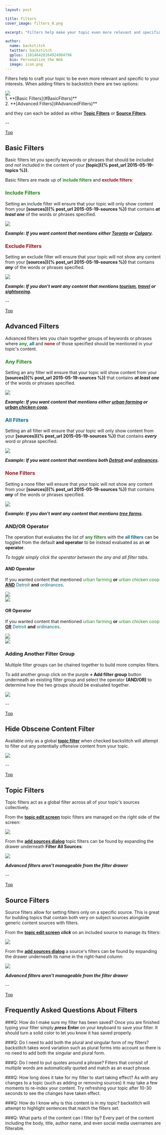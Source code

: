 ```yaml
---
layout: post

title: Filters
cover_image: filters_0.png

excerpt: "Filters help make your topic even more relevant and specific to your interests."

author:
  name: backstitch
  twitter: backstitch
  gplus: 118146420164924904796 
  bio: Personalize the Web
  image: icon.png
---
```


Filters help to craft your topic to be even more relevant and specific to your interests.  When adding filters to backstitch there are two options:

<a name='Top'></a>
<div class="full zoomable"><img src="/images/filters/basic_advanced_filters.png"></div>
1. **[Basic Filters](#BasicFilters)**<br />
2. **[Advanced Filters](#AdvancedFilters)**<br />

and they can each be added as either **[Topic Filters](#TopicFilters)** or **[Source Filters](#SourceFilters)**.

--

<a name='BasicFilters'></a>

[Top](#Top)<br />
## Basic Filters

Basic filters let you specify keywords or phrases that should be included *and not* included in the content of your **[topic]({% post_url 2015-05-19-topics %})**.

Basic filters are made up of <font color="#208b1b">**include filters**</font> and <font color="#9f101b">**exclude filters**</font>:

### <font color="#208b1b">Include Filters</font>

Setting an include filter will ensure that your topic will only show content from your **[sources]({% post_url 2015-05-19-sources %})** that contains _**at least one**_ of the words or phrases specified.

<div class="full zoomable"><img src="/images/filters/basic_filters_0.png"></div>

***Example: If you want content that mentions either <u>Toronto</u> or <u>Calgary</u>.***
 
### <font color="#9f101b">Exclude Filters</font>

Setting an exclude filter will ensure that your topic will not show any content from your **[sources]({% post_url 2015-05-19-sources %})** that contains _**any**_ of the words or phrases specified.

<div class="full zoomable"><img src="/images/filters/basic_filters_1.png"></div>

***Example: If you don't want any content that mentions <u>tourism</u>, <u>travel</u> or <u>sightseeing</u>.***

--

<a name='AdvancedFilters'></a>

[Top](#Top)<br />
## Advanced Filters

Advanced filters lets you chain together groups of keywords or phrases where <font color="#208b1b">**any**</font>, <font color="#00688b">**all**</font> and <font color="#9f101b">**none**</font> of those specified should be mentioned in your topic's content.

### <font color="#208b1b">Any Filters</font>

Setting an any filter will ensure that your topic will show content from your **[sources]({% post_url 2015-05-19-sources %})** that contains _**at least one**_ of the words or phrases specified.

<div class="full zoomable"><img src="/images/filters/advanced_filters_0.png"></div>

***Example: If you want content that mentions either <u>urban farming</u> or <u>urban chicken coop</u>.***

### <font color="#00688b">All Filters</font>

Setting an all filter will ensure that your topic will only show content from your **[sources]({% post_url 2015-05-19-sources %})** that contains _**every**_ word or phrase specified.

<div class="full zoomable"><img src="/images/filters/advanced_filters_1.png"></div>

***Example: If you want content that mentions both <u>Detroit</u> and <u>ordinances</u>.***

### <font color="#9f101b">None Filters</font>

Setting a none filter will ensure that your topic will not show any content from your **[sources]({% post_url 2015-05-19-sources %})** that contains _**any**_ of the words or phrases specified.

<div class="full zoomable"><img src="/images/filters/advanced_filters_2.png"></div>

***Example: If you don't want any content that mentions <u>tree farms</u>.***

### AND/OR Operator

The operation that evaluates the list of <font color="#208b1b">**any filters**</font> with the <font color="#00688b">**all filters**</font> can be toggled from the default **and operator** to be instead evaluated as an **or operator**. 

 _To toggle simply click the operator between the any and all filter tabs._

#### AND Operator

If you wanted content that mentioned <font color="#208b1b">urban farming</font> **or** <font color="#208b1b">urban chicken coop</font> <u>**AND**</u> <font color="#00688b">Detroit</font> **and** <font color="#00688b">ordinances</font>.

<div class="full zoomable"><img src="/images/filters/advanced_filters_3.png"></div>
<div class="full zoomable"><img src="/images/filters/advanced_filters_4.png"></div>

#### OR Operator

If you wanted content that mentioned <font color="#208b1b">urban farming</font> **or** <font color="#208b1b">urban chicken coop</font> <u>**OR**</u> <font color="#00688b">Detroit</font> **and** <font color="#00688b">ordinances</font>.

<div class="full zoomable"><img src="/images/filters/advanced_filters_5.png"></div>
<div class="full zoomable"><img src="/images/filters/advanced_filters_6.png"></div>
 
### Adding Another Filter Group

Multiple filter groups can be chained together to build more complex filters.  

To add another group click on the purple **+ Add filter group** button underneath an existing filter group and select the operator **(AND/OR)** to determine how the two groups should be evaluated together.

<div class="full zoomable"><img src="/images/filters/add_filter_group.png"></div>

--

<a name='ObsceneFilter'></a>

[Top](#Top)<br />

## Hide Obscene Content Filter

Available only as a global **[topic filter](#TopicFilters)** when checked backstitch will attempt to filter out any potentially offensive content from your topic.

<div class="full zoomable"><img src="/images/filters/obscene_filter.png"></div>

--

<a name='TopicFilters'></a>

[Top](#Top)<br />
## Topic Filters

Topic filters act as a global filter across all of your topic's sources collectively.  

From the <a href="/2015/05/19/topics/#EditingTopics" target="_blank"><b>topic edit screen</b></a> topic filters are managed on the right side of the screen:

<div class="full zoomable"><img src="/images/filters/topic_filters_0.png"></div>

From the <a href="/2015/05/19/sources/#DiscoverSources" target="_blank"><b>add sources dialog</b></a> topic filters can be found by expanding the drawer underneath **Filter All Sources**:

<div class="full zoomable"><img src="/images/filters/topic_filters_1.png"></div>

***Advanced filters aren't manageable from the filter drawer***

--

<a name='SourceFilters'></a>

[Top](#Top)<br />
## Source Filters

Source filters allow for setting filters only on a specific source.  This is great for building topics that contain both very on subject sources alongside generic content sources with filters.

From the <a href="/2015/05/19/topics/#EditingTopics" target="_blank"><b>topic edit screen</b></a> ***click*** on an included source to manage its filters:

<div class="full zoomable"><img src="/images/filters/source_filters_0.png"></div>

From the <a href="/2015/05/19/sources/#DiscoverSources" target="_blank"><b>add sources dialog</b></a> a source's filters can be found by expanding the drawer underneath its name in the right-hand column:

<div class="full zoomable"><img src="/images/filters/source_filters_1.png"></div>

***Advanced filters aren't manageable from the filter drawer***

--

<a name='FAQ'></a>

[Top](#Top)<br />
## Frequently Asked Questions About Filters

###Q: How do I make sure my filter has been saved?
Once you are finished typing your filter simply ***press*** **Enter** on your keyboard to save your filter.  It should turn a solid color to let you know it has saved properly.

###Q: Do I need to add both the plural and singular form of my filters?
backstitch takes word variation such as plural forms into account so there is no need to add both the singular and plural form.

###Q: Do I need to put quotes around a phrase?
Filters that consist of multiple words are automatically quoted and match as an exact phrase.

###Q: How long does it take for my filter to start taking effect?
As with any changes to a topic (such as adding or removing sources) it may take a few moments to re-index your content.  Try refreshing your topic after 10-30 seconds to see the changes have taken effect.

###Q: How do I know why is this content is in my topic?
backstitch will attempt to highlight sentences that match the filters set.

###Q: What parts of the content can I filter by?
Every part of the content including the body, title, author name, and even social media usernames are filterable.




